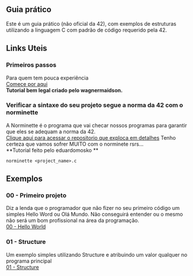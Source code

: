 ## Guia prático

Este é um guia prático (não oficial da 42), com exemplos de estruturas utilizando a linguagem C com padrão de código requerido pela 42.

## Links Uteis

### Primeiros passos 
Para quem tem pouca experiência  
[Comece por aqui](https://www.notion.so/Ambiente-de-desenvolvimento-c79af00323be4a5f9a84f6b6f544059c)  
**Tutorial bem legal criado pelo wagnermaidson.**

### Verificar a sintaxe do seu projeto segue a norma da 42 com o norminette
A Norminette é o programa que vai checar nossos programas para garantir que eles se adequam a norma da 42.  
[Clique aqui para acessar o repositorio que exploca em detalhes](https://github.com/eduardomosko/norminette-tutorial)
Tenho certeza que vamos sofrer MUITO com o norminete rsrs...  
**Tutorial feito pelo eduardomosko **

```
norminette <project_name>.c
```

## Exemplos

### 00 - Primeiro projeto

Diz a lenda que o programador que não fizer no seu primeiro código um simples Hello Word ou Olá Mundo. Não conseguirá entender ou o mesmo não será um bom profissional na área da programação.  
[00 - Hello World](https://github.com/massaaki/guida-de-sobrevivencia-42/tree/main/00-first_program)

### 01 - Structure

Um exemplo simples utilizando Structure e atribuindo um valor qualquer no programa principal  
[01 - Structure](https://github.com/massaaki/guida-de-sobrevivencia-42/tree/main/01-structures)
